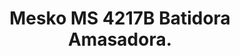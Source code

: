 ---
title: Mesko MS 4217B Batidora Amasadora.
description: Mesko MS 4217B Batidora Amasadora Repostería Profesional Robot Cocina Orbital, 1200W MAX, 3,5 litros, 6 velocidades, Inox + Báscula Cocina.
href: /mesko/ms-4217b
urlProduct: https://amzn.to/4fRZqy4
marca: "mesko"
video: ""
photoProduct: /images/webp/41qwL0qcwPL._MCnd_AC_.jpg
aboutProduct:
  {
    title: "Acerca de este producto",
    list:
      [
        "【POTENTE MOTOR DE 1200W Y 6 VELOCIDADES】Potente batidora amasadora de pan con una potencia max. de 1200W y 6 niveles de velocidad para dar una potencia constante independientemente de la mezcla a preparar. Perfecta para mezclar, amasar o batir.",
        "【GRAN CAPACIDAD】Bol de acero inoxidable con una capacidad de 3,5 litros para preparar cantidades de mezclas para toda la familia con tapa para la protección contra salpicaduras con orificio de llenado. El bol de acero inoxidable es apto para lavavajillas.",
        "MÚLTIPLES ACCESORIOS 】Incluye Gancho para amasar masas pesadas (pan, pasta)/Gancho agitador para pasta quebrada, masa de galletas, etc./Gancho batidor con protección contra salpicaduras para batir claras de huevo, nata, merengues, etc./Espátula / Báscula de Cocina.",
        "【SEGURA Y ROBUSTA】Diseño robusto, estable y duradero que garantiza años uso. Sistema de parada automática al levantar el cabezal o cuando algún elemento está mal colocado. Base con ventosas antideslizantes. Protección de sobrecarga del motor.",
        "【SISTEMA PLANETARIO】Ofrece un movimiento planetario que permite al accesorio girar sobre sí mismo siguiendo las paredes del recipiente, ideal para amasar, batir, mezclar, montar. Podrás hacer masas de pan, pasta, pizza, fideos, gofres, pasteles, etc."
      ],
  }
details: {
  title: "",
  list: [{ name: "", text: "" }]
}
additionalInformation: {
  title: "",
  list: [{ name: "", text: "" }]
}
---